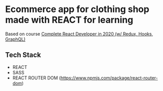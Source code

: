 # Ecommerce app for clothing shop made with REACT for learning

Based on course [Complete React Developer in 2020 (w/ Redux, Hooks, GraphQL)](https://www.udemy.com/course/complete-react-developer-zero-to-mastery/)

## Tech Stack

- REACT
- SASS
- REACT ROUTER DOM (https://www.npmjs.com/package/react-router-dom)
